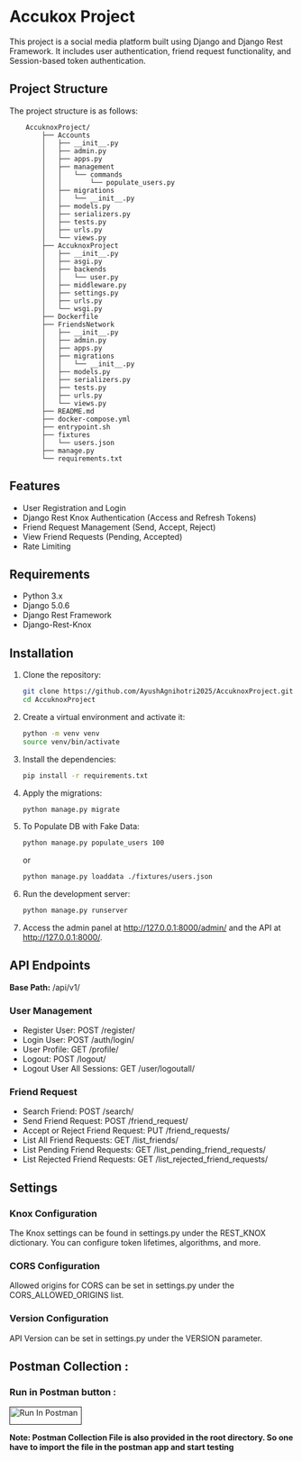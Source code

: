 # Accukox Project 
This project is a social media platform built using Django and Django Rest Framework. It includes user authentication, friend request functionality, and Session-based token authentication.

## Project Structure

The project structure is as follows:

```
    AccuknoxProject/
        ├── Accounts
        │   ├── __init__.py
        │   ├── admin.py
        │   ├── apps.py
        │   ├── management
        │   │   └── commands
        │   │       └── populate_users.py
        │   ├── migrations
        │   │   └── __init__.py
        │   ├── models.py
        │   ├── serializers.py
        │   ├── tests.py
        │   ├── urls.py
        │   └── views.py
        ├── AccuknoxProject
        │   ├── __init__.py
        │   ├── asgi.py
        │   ├── backends
        │   │   └── user.py
        │   ├── middleware.py
        │   ├── settings.py
        │   ├── urls.py
        │   └── wsgi.py
        ├── Dockerfile
        ├── FriendsNetwork
        │   ├── __init__.py
        │   ├── admin.py
        │   ├── apps.py
        │   ├── migrations
        │   │   └── __init__.py
        │   ├── models.py
        │   ├── serializers.py
        │   ├── tests.py
        │   ├── urls.py
        │   └── views.py
        ├── README.md
        ├── docker-compose.yml
        ├── entrypoint.sh
        ├── fixtures
        │   └── users.json
        ├── manage.py
        └── requirements.txt
```



## Features

- User Registration and Login
- Django Rest Knox Authentication (Access and Refresh Tokens)
- Friend Request Management (Send, Accept, Reject)
- View Friend Requests (Pending, Accepted)
- Rate Limiting

## Requirements

- Python 3.x
- Django 5.0.6
- Django Rest Framework
- Django-Rest-Knox

## Installation

1. Clone the repository:

   ```bash
   git clone https://github.com/AyushAgnihotri2025/AccuknoxProject.git
   cd AccuknoxProject

2. Create a virtual environment and activate it:

    ```bash 
    python -m venv venv
    source venv/bin/activate

3. Install the dependencies:

    ```bash
   pip install -r requirements.txt

4. Apply the migrations:

    ```bash
    python manage.py migrate

5. To Populate DB with Fake Data:

    ```bash
   python manage.py populate_users 100
   ```
   or
    ```bash
   python manage.py loaddata ./fixtures/users.json

6. Run the development server:

    ```bash
   python manage.py runserver

7. Access the admin panel at http://127.0.0.1:8000/admin/ and the API at http://127.0.0.1:8000/.

## API Endpoints

**Base Path:** /api/v1/

### User Management

- Register User: POST /register/
- Login User: POST /auth/login/
- User Profile: GET /profile/
- Logout: POST /logout/
- Logout User All Sessions: GET /user/logoutall/

### Friend Request

- Search Friend: POST /search/
- Send Friend Request: POST /friend_request/
- Accept or Reject Friend Request: PUT /friend_requests/
- List All Friend Requests: GET /list_friends/
- List Pending Friend Requests: GET /list_pending_friend_requests/
- List Rejected Friend Requests: GET /list_rejected_friend_requests/

## Settings

### Knox Configuration

The Knox settings can be found in settings.py under the REST_KNOX dictionary. You can configure token lifetimes, algorithms, and more.

### CORS Configuration

Allowed origins for CORS can be set in settings.py under the CORS_ALLOWED_ORIGINS list.

### Version Configuration

API Version can be set in settings.py under the VERSION parameter.


## Postman Collection :



### Run in Postman button : 

[<img src="https://run.pstmn.io/button.svg" alt="Run In Postman" style="width: 128px; height: 32px;">]()



**Note: Postman Collection File is also provided in the root directory. So one have to import the file in the postman app and start testing** 
